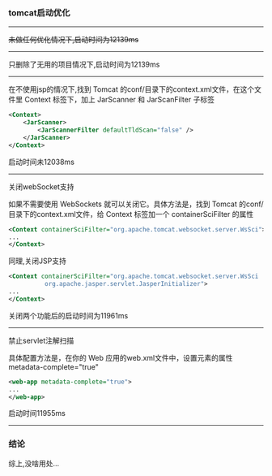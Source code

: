 ### tomcat启动优化

---

~~未做任何优化情况下,启动时间为12139ms~~

---

只删除了无用的项目情况下,启动时间为12139ms

---

在不使用jsp的情况下,找到 Tomcat 的conf/目录下的context.xml文件，在这个文件里 Context 标签下，加上 JarScanner 和 JarScanFilter 子标签

```xml
<Context>
	<JarScanner>
    	<JarScannerFilter defaultTldScan="false" />
    </JarScanner>
</Context>
```

启动时间未12038ms

---

关闭webSocket支持

如果不需要使用 WebSockets 就可以关闭它。具体方法是，找到 Tomcat 的conf/目录下的context.xml文件，给 Context 标签加一个 containerSciFilter 的属性

```xml
<Context containerSciFilter="org.apache.tomcat.websocket.server.WsSci">
...
</Context>
```

同理,关闭JSP支持

```xml
<Context containerSciFilter="org.apache.tomcat.websocket.server.WsSci |
          org.apache.jasper.servlet.JasperInitializer">
...
</Context>
```

关闭两个功能后的启动时间为11961ms

---

禁止servlet注解扫描

具体配置方法是，在你的 Web 应用的web.xml文件中，设置<web-app>元素的属性metadata-complete="true"

```xml
<web-app metadata-complete="true">
...
</web-app>
```

启动时间11955ms

---

### 结论

综上,没啥用处...